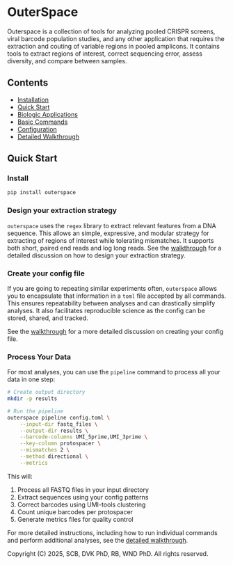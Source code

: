 # OuterSpace

Outerspace is a collection of tools for analyzing pooled CRISPR screens, viral barcode population studies, and any other application that requires the extraction and couting of variable regions in pooled amplicons.
It contains tools to extract regions of interest, correct sequencing error, assess diversity, and compare between samples.

## Contents
- [Installation](install.md)
- [Quick Start](#quick-start)
- [Biologic Applications](usage.md)
- [Basic Commands](commands.md)
- [Configuration](config.md)
- [Detailed Walkthrough](walkthrough.md)

## Quick Start

### Install

```bash
pip install outerspace
```

### Design your extraction strategy

`outerspace` uses the `regex` library to extract relevant features from a DNA sequence.
This allows an simple, expressive, and modular strategy for extracting of regions of interest while tolerating mismatches.
It supports both short, paired end reads and log long reads.
See the [walkthrough](regex_explainer.md) for a detailed discussion on how to design your extraction strategy.

### Create your config file

If you are going to repeating similar experiments often, `outerspace` allows you to encapsulate that information in a `toml` file accepted by all commands.
This ensures repeatability between analyses and can drastically simplify analyses.
It also facilitates reproducible science as the config can be stored, shared, and tracked.

See the [walkthrough](config.md) for a more detailed discussion on creating your config file.

### Process Your Data

For most analyses, you can use the `pipeline` command to process all your data in one step:

```bash
# Create output directory
mkdir -p results

# Run the pipeline
outerspace pipeline config.toml \
    --input-dir fastq_files \
    --output-dir results \
    --barcode-columns UMI_5prime,UMI_3prime \
    --key-column protospacer \
    --mismatches 2 \
    --method directional \
    --metrics
```

This will:
1. Process all FASTQ files in your input directory
2. Extract sequences using your config patterns
3. Correct barcodes using UMI-tools clustering
4. Count unique barcodes per protospacer
5. Generate metrics files for quality control

For more detailed instructions, including how to run individual commands and perform additional analyses, see the [detailed walkthrough](walkthrough.md).

Copyright (C) 2025, SCB, DVK PhD, RB, WND PhD. All rights reserved.
